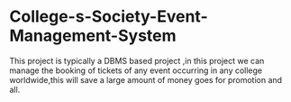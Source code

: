 # College-s-Society-Event-Management-System
This project is typically a DBMS based project ,in this project we can manage the booking of tickets of any event occurring in any college worldwide,this will save a large amount of money goes for promotion and all.  
